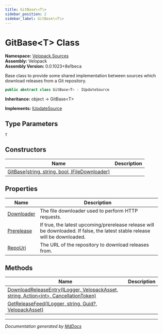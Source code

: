 ```yaml
---
title: GitBase\<T\>
sidebar_position: 2
sidebar_label: GitBase\<T\>
---
```

<!--  
  <auto-generated>   
    The contents of this file were generated by a tool.  
    Changes to this file may be list if the file is regenerated  
  </auto-generated>   
-->

# GitBase\<T\> Class

**Namespace:** [Velopack.Sources](../index.md)  
**Assembly:** Velopack  
**Assembly Version:** 0.0.1023+8e1beca

Base class to provide some shared implementation between sources which download releases from a Git repository.

```csharp
public abstract class GitBase<T> : IUpdateSource
```

**Inheritance:** object → GitBase\<T\>

**Implements:** [IUpdateSource](../IUpdateSource/index.md)

## Type Parameters

`T`

## Constructors

| Name                                                                    | Description |
| ----------------------------------------------------------------------- | ----------- |
| [GitBase(string, string, bool, IFileDownloader)](constructors/index.md) |             |

## Properties

| Name                                   | Description                                                                                                                   |
| -------------------------------------- | ----------------------------------------------------------------------------------------------------------------------------- |
| [Downloader](properties/Downloader.md) | The file downloader used to perform HTTP requests.                                                                            |
| [Prerelease](properties/Prerelease.md) | If true, the latest upcoming\/prerelease release will be downloaded. If false, the latest  stable release will be downloaded. |
| [RepoUri](properties/RepoUri.md)       | The URL of the repository to download releases from.                                                                          |

## Methods

| Name                                                                                                                      | Description |
| ------------------------------------------------------------------------------------------------------------------------- | ----------- |
| [DownloadReleaseEntry(ILogger, VelopackAsset, string, Action\<int\>, CancellationToken)](methods/DownloadReleaseEntry.md) |             |
| [GetReleaseFeed(ILogger, string, Guid?, VelopackAsset)](methods/GetReleaseFeed.md)                                        |             |

___

*Documentation generated by [MdDocs](https://github.com/ap0llo/mddocs)*
